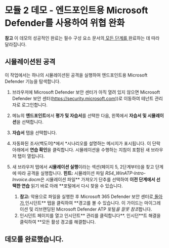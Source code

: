 # 모듈 2 데모 - 엔드포인트용 Microsoft Defender를 사용하여 위협 완화

**참고** 이 데모의 성공적인 완료는 필수 구성 요소 문서의[ 모든 단계를 ](00-prerequisites.md)완료하는 데 따라 달라집니다.

## 시뮬레이션된 공격

이 작업에서는 하나의 시뮬레이션된 공격을 실행하여 엔드포인트용 Microsoft Defender 기능을 탐색합니다.

1. 브라우저에 Microsoft Defender 보안 센터가 아직 열려 있지 않으면 Microsoft Defender 보안 센터(https://security.microsoft.com))로 이동하여 테넌트 관리자로 로그인합니다.

1. 메뉴의 **엔드포인트**에서 **평가 및 자습서**를 선택한 다음, 왼쪽에서 **자습서 및 시뮬레이션**을 선택합니다.

1. **자습서** 탭을 선택합니다.

1. 자동화된 조사(백도어)*에서 *시나리오를 설명하는 메시지가 표시됩니다. 이 단락 아래에서 **연습 확인**을 클릭합니다. 시뮬레이션을 수행하는 지침이 포함된 새 브라우저 탭이 열립니다.

1. 새 브라우저 탭에서 **시뮬레이션 실행**이라는 섹션(페이지 5, 2단계부터)을 찾고 단계에 따라 공격을 실행합니다. **힌트:** 시뮬레이션 파일 *RS4_WinATP-Intro-Invoice.docm*은 시뮬레이션 파일** 가져오기 단추를 선택하여 **이전 단계에서 선택한 연습** 읽기 바로 아래 **포털에서 다시 찾을 수 있습니다.

    1. **참고:** 악용으로 파일을 실행한 후 Microsoft 365 Defender 보안 센터로[ 돌아가 ](https://security.microsoft.com)인시던트** 탭을 클릭하여 **경고를 볼 수 있습니다. 이 가이드는 마이그레이션 및 리브랜딩된 Microsoft Defender ATP 포털*을 잘못 참조*합니다.
    1. 인시던트 페이지를 열고 인시던트** 관리를 클릭합니다**. 인시던**트 해결을 클릭하여 **모든 활성 경고를 해결합니다.


## 데모를 완료했습니다.
